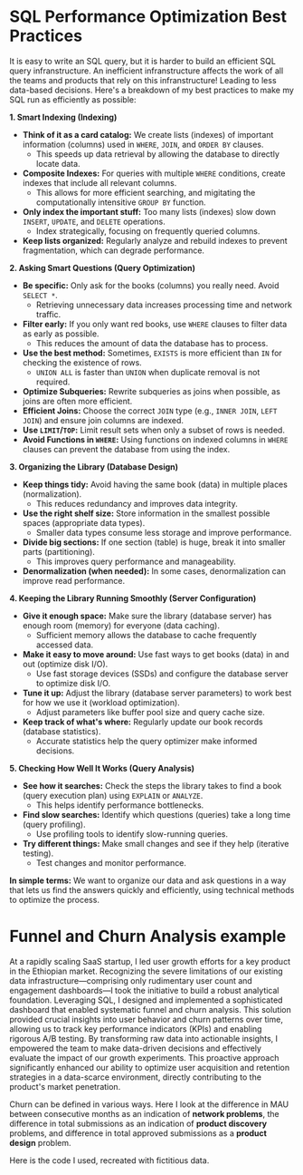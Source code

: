 # SQL Performance Optimization Best Practices

It is easy to write an SQL query, but it is harder to build an efficient SQL query infranstructure. An inefficient infranstructure affects the work of all the teams and products that rely on this infranstructure! Leading to less data-based decisions. Here's a breakdown of my best practices to make my SQL run as efficiently as possible:

**1. Smart Indexing (Indexing)**

* **Think of it as a card catalog:** We create lists (indexes) of important information (columns) used in `WHERE`, `JOIN`, and `ORDER BY` clauses.
    * This speeds up data retrieval by allowing the database to directly locate data.
* **Composite Indexes:** For queries with multiple `WHERE` conditions, create indexes that include all relevant columns.
    * This allows for more efficient searching, and migitating the computationally intensitive `GROUP BY` function.
* **Only index the important stuff:** Too many lists (indexes) slow down `INSERT`, `UPDATE`, and `DELETE` operations.
    * Index strategically, focusing on frequently queried columns.
* **Keep lists organized:** Regularly analyze and rebuild indexes to prevent fragmentation, which can degrade performance.

**2. Asking Smart Questions (Query Optimization)**

* **Be specific:** Only ask for the books (columns) you really need. Avoid `SELECT *`.
    * Retrieving unnecessary data increases processing time and network traffic.
* **Filter early:** If you only want red books, use `WHERE` clauses to filter data as early as possible.
    * This reduces the amount of data the database has to process.
* **Use the best method:** Sometimes, `EXISTS` is more efficient than `IN` for checking the existence of rows.
    * `UNION ALL` is faster than `UNION` when duplicate removal is not required.
* **Optimize Subqueries:** Rewrite subqueries as joins when possible, as joins are often more efficient.
* **Efficient Joins:** Choose the correct `JOIN` type (e.g., `INNER JOIN`, `LEFT JOIN`) and ensure join columns are indexed.
* **Use `LIMIT`/`TOP`:** Limit result sets when only a subset of rows is needed.
* **Avoid Functions in `WHERE`:** Using functions on indexed columns in `WHERE` clauses can prevent the database from using the index.

**3. Organizing the Library (Database Design)**

* **Keep things tidy:** Avoid having the same book (data) in multiple places (normalization).
    * This reduces redundancy and improves data integrity.
* **Use the right shelf size:** Store information in the smallest possible spaces (appropriate data types).
    * Smaller data types consume less storage and improve performance.
* **Divide big sections:** If one section (table) is huge, break it into smaller parts (partitioning).
    * This improves query performance and manageability.
* **Denormalization (when needed):** In some cases, denormalization can improve read performance.

**4. Keeping the Library Running Smoothly (Server Configuration)**

* **Give it enough space:** Make sure the library (database server) has enough room (memory) for everyone (data caching).
    * Sufficient memory allows the database to cache frequently accessed data.
* **Make it easy to move around:** Use fast ways to get books (data) in and out (optimize disk I/O).
    * Use fast storage devices (SSDs) and configure the database server to optimize disk I/O.
* **Tune it up:** Adjust the library (database server parameters) to work best for how we use it (workload optimization).
    * Adjust parameters like buffer pool size and query cache size.
* **Keep track of what's where:** Regularly update our book records (database statistics).
    * Accurate statistics help the query optimizer make informed decisions.

**5. Checking How Well It Works (Query Analysis)**

* **See how it searches:** Check the steps the library takes to find a book (query execution plan) using `EXPLAIN` or `ANALYZE`.
    * This helps identify performance bottlenecks.
* **Find slow searches:** Identify which questions (queries) take a long time (query profiling).
    * Use profiling tools to identify slow-running queries.
* **Try different things:** Make small changes and see if they help (iterative testing).
    * Test changes and monitor performance.

**In simple terms:** We want to organize our data and ask questions in a way that lets us find the answers quickly and efficiently, using technical methods to optimize the process.

# Funnel and Churn Analysis example
At a rapidly scaling SaaS startup, I led user growth efforts for a key product in the Ethiopian market. Recognizing the severe limitations of our existing data infrastructure—comprising only rudimentary user count and engagement dashboards—I took the initiative to build a robust analytical foundation. Leveraging SQL, I designed and implemented a sophisticated dashboard that enabled systematic funnel and churn analysis. This solution provided crucial insights into user behavior and churn patterns over time, allowing us to track key performance indicators (KPIs) and enabling rigorous A/B testing. By transforming raw data into actionable insights, I empowered the team to make data-driven decisions and effectively evaluate the impact of our growth experiments. This proactive approach significantly enhanced our ability to optimize user acquisition and retention strategies in a data-scarce environment, directly contributing to the product's market penetration.

Churn can be defined in various ways. Here I look at the difference in MAU between consecutive months as an indication of **network problems**, the difference in total submissions as an indication of **product discovery** problems, and difference in total approved submissions as a **product design** problem.

Here is the code I used, recreated with fictitious data.  
